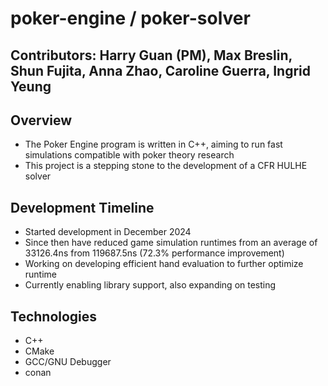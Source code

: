 # poker-engine / poker-solver
## Contributors: Harry Guan (PM), Max Breslin, Shun Fujita, Anna Zhao, Caroline Guerra, Ingrid Yeung

## Overview
- The Poker Engine program is written in C++, aiming to run fast simulations compatible with poker theory research
- This project is a stepping stone to the development of a CFR HULHE solver

## Development Timeline
- Started development in December 2024
- Since then have reduced game simulation runtimes from an average of 33126.4ns from 119687.5ns (72.3% performance improvement)
- Working on developing efficient hand evaluation to further optimize runtime
- Currently enabling library support, also expanding on testing

## Technologies
- C++
- CMake
- GCC/GNU Debugger
- conan
